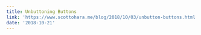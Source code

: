 ```yaml
---
title: Unbuttoning Buttons
link: 'https://www.scottohara.me/blog/2018/10/03/unbutton-buttons.html'
date: '2018-10-21'
---
```


